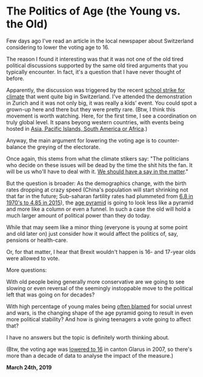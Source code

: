 # The Politics of Age (the Young vs. the Old)

Few days ago I've read an article in the local newspaper about Switzerland considering to lower the voting age to 16.

The reason I found it interesting was that it was not one of the old tired political discussions supported by the same old tired arguments that you typically encounter. In fact, it's a question that I have never thought of before.

Apparently, the discussion was triggered by the recent [school strike for climate](https://en.wikipedia.org/wiki/School_strike_for_climate) that went quite big in Switzerland. I've attended the demonstration in Zurich and it was not only big, it was really a kids' event. You could spot a grown-up here and there but they were pretty rare. (Btw, I think this movement is worth watching. Here, for the first time, I see a coordination on truly global level. It spans beyong western countries, with events being hosted in [Asia, Pacific Islands, South America or Africa](https://www.google.com/maps/d/viewer?actionButton=1&mid=1xsUCSYLnm8d6iFJ2Mt7_kAlv9xULqRQf&ll=31.101377133260886%2C-61.019754800000044&z=2).)

Anyway, the main argument for lowering the voting age is to counter-balance the greying of the electorate.

Once again, this stems from what the climate stikers say: "The politicians who decide on these issues will be dead by the time the shit hits the fan. It will be us who'll have to deal with it. [We should have a say in the matter](https://www.theguardian.com/politics/2019/feb/28/mps-debate-climate-after-school-strike-but-only-a-handful-turn-up)."

But the question is broader: As the demographics change, with the birth rates dropping at crazy speed (China's population will start shrinking not that far in the future; Sub-saharan fartility rates had plummeted from [6.8 in 1970's to 4.85 in 2015](https://data.worldbank.org/indicator/SP.DYN.TFRT.IN?locations=ZG)), the [age pyramid](https://en.wikipedia.org/wiki/Population_pyramid) is going to look less like a pyramid and more like a column or even a funnel. In such a case the old will hold a much larger amount of political power than they do today.

While that may seem like a minor thing (everyone is young at some point and old later on) just consider how it would affect the politics of, say, pensions or health-care.

Or, for that matter, I hear that Brexit wouldn't happen is 16- and 17-year olds were allowed to vote.

More questions:

With old people being generally more conservative are we going to see slowing or even reversal of the seemingly instoppable move to the political left that was going on for decades?

With high percentage of young males being [often blamed](https://en.wikipedia.org/wiki/Population_pyramid#Youth_bulge_phenomenon) for social unrest and wars, is the changing shape of the age pyramid going to result in even more political stability? And how is giving teenagers a vote going to affect that?

I have no answers but the topic is definitely worth thinking about.

(Btw, the voting age was [lowered to 16](https://www.swissinfo.ch/eng/glarus-decides-to-grant-vote-from-16/245124) in canton Glarus in 2007, so there's more than a decade of data to analyse the impact of the measure.)

**March 24th, 2019**